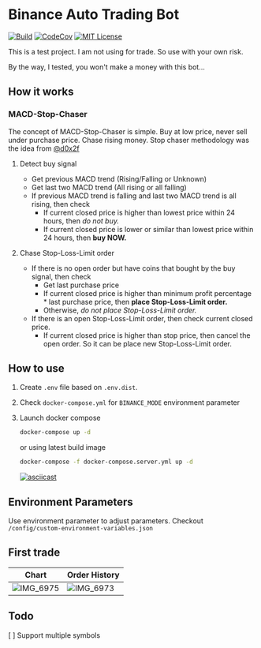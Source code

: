 # Binance Auto Trading Bot

[![Build](https://github.com/chrisleekr/binance-trading-bot/workflows/main/badge.svg)](https://github.com/chrisleekr/binance-trading-bot/actions?query=workflow%3Amain) [![CodeCov](https://codecov.io/gh/chrisleekr/binance-trading-bot/branch/master/graph/badge.svg)](https://codecov.io/gh/chrisleekr/binance-trading-bot) [![MIT License](https://img.shields.io/github/license/chrisleekr/binance-trading-bot)](https://github.com/chrisleekr/binance-trading-bot/blob/master/LICENSE)

This is a test project. I am not using for trade. So use with your own risk.

By the way, I tested, you won't make a money with this bot...

## How it works

### MACD-Stop-Chaser

The concept of MACD-Stop-Chaser is simple. Buy at low price, never sell under purchase price. Chase rising money. Stop chaser methodology was the idea from [@d0x2f](https://github.com/d0x2f)

1. Detect buy signal

   - Get previous MACD trend (Rising/Falling or Unknown)
   - Get last two MACD trend (All rising or all falling)
   - If previous MACD trend is falling and last two MACD trend is all rising, then check
     - If current closed price is higher than lowest price within 24 hours, then _do not buy._
     - If current closed price is lower or similar than lowest price within 24 hours, then **buy NOW.**

2. Chase Stop-Loss-Limit order

   - If there is no open order but have coins that bought by the buy signal, then check
     - Get last purchase price
     - If current closed price is higher than minimum profit percentage \* last purchase price, then **place Stop-Loss-Limit order.**
     - Otherwise, _do not place Stop-Loss-Limit order._
   - If there is an open Stop-Loss-Limit order, then check current closed price.
     - If current closed price is higher than stop price, then cancel the open order. So it can be place new Stop-Loss-Limit order.

## How to use

1. Create `.env` file based on `.env.dist`.

2. Check `docker-compose.yml` for `BINANCE_MODE` environment parameter

3. Launch docker compose

   ```bash
   docker-compose up -d
   ```

   or using latest build image

   ```bash
   docker-compose -f docker-compose.server.yml up -d
   ```

   [![asciicast](https://asciinema.org/a/371137.png)](https://asciinema.org/a/371137)


## Environment Parameters

Use environment parameter to adjust parameters. Checkout `/config/custom-environment-variables.json`

## First trade

Chart | Order History
------------ | -------------
![IMG_6975](https://user-images.githubusercontent.com/5715919/99874214-f7f94a80-2c39-11eb-9f6d-92fa7b4cb000.jpeg)|![IMG_6973](https://user-images.githubusercontent.com/5715919/99874212-f465c380-2c39-11eb-8185-dce0d6d21e27.jpeg) 





## Todo

[ ] Support multiple symbols
